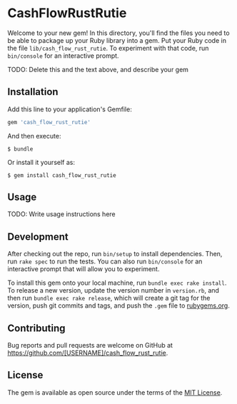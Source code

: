 # CashFlowRustRutie

Welcome to your new gem! In this directory, you'll find the files you need to be able to package up your Ruby library into a gem. Put your Ruby code in the file `lib/cash_flow_rust_rutie`. To experiment with that code, run `bin/console` for an interactive prompt.

TODO: Delete this and the text above, and describe your gem

## Installation

Add this line to your application's Gemfile:

```ruby
gem 'cash_flow_rust_rutie'
```

And then execute:

    $ bundle

Or install it yourself as:

    $ gem install cash_flow_rust_rutie

## Usage

TODO: Write usage instructions here

## Development

After checking out the repo, run `bin/setup` to install dependencies. Then, run `rake spec` to run the tests. You can also run `bin/console` for an interactive prompt that will allow you to experiment.

To install this gem onto your local machine, run `bundle exec rake install`. To release a new version, update the version number in `version.rb`, and then run `bundle exec rake release`, which will create a git tag for the version, push git commits and tags, and push the `.gem` file to [rubygems.org](https://rubygems.org).

## Contributing

Bug reports and pull requests are welcome on GitHub at https://github.com/[USERNAME]/cash_flow_rust_rutie.

## License

The gem is available as open source under the terms of the [MIT License](https://opensource.org/licenses/MIT).
